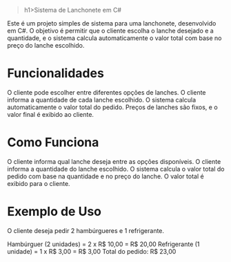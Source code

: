 >h1>Sistema de Lanchonete em C#</h1>

<p>Este é um projeto simples de sistema para uma lanchonete, desenvolvido em C#. O objetivo é permitir que o cliente escolha o lanche desejado e a quantidade, e o sistema calcula automaticamente o valor total com base no preço do lanche escolhido.</p>

<h1>Funcionalidades</h1>
O cliente pode escolher entre diferentes opções de lanches.
O cliente informa a quantidade de cada lanche escolhido.
O sistema calcula automaticamente o valor total do pedido.
Preços de lanches são fixos, e o valor final é exibido ao cliente.

<h1>Como Funciona</h1>
O cliente informa qual lanche deseja entre as opções disponíveis.
O cliente informa a quantidade do lanche escolhido.
O sistema calcula o valor total do pedido com base na quantidade e no preço do lanche.
O valor total é exibido para o cliente.

<h1>Exemplo de Uso</h1>
O cliente deseja pedir 2 hambúrgueres e 1 refrigerante.

Hambúrguer (2 unidades) = 2 x R$ 10,00 = R$ 20,00
Refrigerante (1 unidade) = 1 x R$ 3,00 = R$ 3,00
Total do pedido: R$ 23,00
